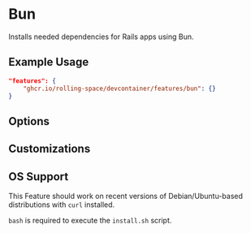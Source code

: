 # Bun

Installs needed dependencies for Rails apps using Bun.

## Example Usage

```json
"features": {
    "ghcr.io/rolling-space/devcontainer/features/bun": {}
}
```

## Options

## Customizations

## OS Support

This Feature should work on recent versions of Debian/Ubuntu-based distributions with `curl` installed.

`bash` is required to execute the `install.sh` script.
